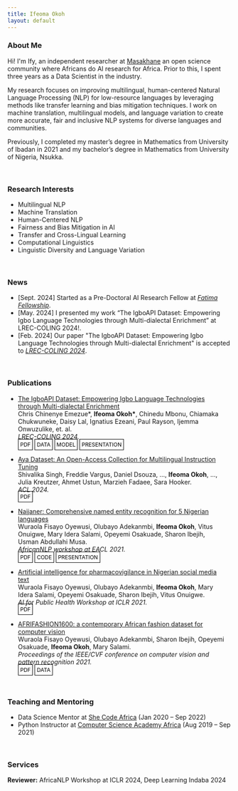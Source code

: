 ```yaml
---
title: Ifeoma Okoh
layout: default
---
```


### About Me

Hi! I'm Ify, an independent researcher at [Masakhane](https://www.masakhane.io/) an open science community where Africans do AI research for Africa.  Prior to this, I spent three years as a Data Scientist in the industry.

My research focuses on improving multilingual, human-centered Natural Language Processing (NLP) for low-resource languages by leveraging methods like transfer learning and bias mitigation techniques. I work on machine translation, multilingual models, and language variation to create more accurate, fair and inclusive NLP systems for diverse languages and communities. 


Previously, I completed my master’s degree in Mathematics from University of Ibadan in 2021 and my bachelor’s degree in Mathematics from University of Nigeria, Nsukka.

 <br>

### Research Interests

- Multilingual NLP
- Machine Translation
- Human-Centered NLP
- Fairness and Bias Mitigation in AI
- Transfer and Cross-Lingual Learning
- Computational Linguistics
- Linguistic Diversity and Language Variation

<br>

### News

- [Sept. 2024] Started as a Pre-Doctoral AI Research Fellow at *[Fatima Fellowship](https://fatimafellowship.com/)*.
- [May. 2024] I presented my work “The IgboAPI Dataset: Empowering Igbo Language Technologies through Multi-dialectal Enrichment” at LREC-COLING 2024!.
- [Feb. 2024] Our paper "The IgboAPI Dataset: Empowering Igbo Language Technologies through Multi-dialectal Enrichment" is accepted to *[LREC-COLING 2024](https://lrec-coling-2024.org/)*.

<br>

### Publications

<div class="publications">
<ul class="bibliography">
<li>
  <div class="col-sm-9" style="position: relative;padding-right: 15px;">
    <div class="title"><a href="https://aclanthology.org/2024.lrec-main.1384/">The IgboAPI Dataset: Empowering Igbo Language Technologies through Multi-dialectal Enrichment</a></div>
    <div class="author">Chris Chinenye Emezue*, <strong>Ifeoma Okoh*</strong>, 
     Chinedu Mbonu, Chiamaka Chukwuneke, Daisy Lal, Ignatius Ezeani, Paul Rayson, Ijemma Onwuzulike, et. al.</div>
    <div class="periodical"><em>LREC-COLING 2024.</em></div>
    <div class="links">
      <a href="https://aclanthology.org/2024.lrec-main.1384.pdf" class="btn btn-sm z-depth-0" role="button" target="_blank" style="font-size:12px; border: 1px solid black; padding: 4px;color: black; text-decoration: none;">PDF</a>
      <a href="https://charmed-sycamore-9e5.notion.site/Accessing-the-IgboAPI-Dataset-96f3981a329841cd83409eecc4ce1151" class="btn btn-sm z-depth-0" role="button" target="_blank" style="font-size:12px; border: 1px solid black; padding: 4px; color: black; text-decoration: none;">DATA</a>
     <a href="https://huggingface.co/Ifyokoh/m2m100_dialect_ibo_en_mt" class="btn btn-sm z-depth-0" role="button" target="_blank" style="font-size:12px; border: 1px solid black; padding: 4px;color: black; text-decoration: none;">MODEL</a>
      <a href="https://www.youtube.com/watch?v=bfUAnRtQ2WY" class="btn btn-sm z-depth-0" role="button" target="_blank" style="font-size:12px; border: 1px solid black; padding: 4px; color: black; text-decoration: none;">PRESENTATION</a>
    </div>
  </div>
</li><br>
<li>
  <div class="col-sm-9" style="position: relative;padding-right: 15px;">
    <div class="title"><a href="https://aclanthology.org/2024.acl-long.620/">Aya Dataset: An Open-Access Collection for Multilingual Instruction Tuning</a></div>
    <div class="author">Shivalika Singh, Freddie Vargus, Daniel Dsouza, ..., <strong>Ifeoma Okoh</strong>, ..., Julia Kreutzer, Ahmet Ustun, Marzieh Fadaee, Sara Hooker.</div>
    <div class="periodical"><em>ACL 2024.</em></div>
    <div class="links">
      <a href="https://aclanthology.org/2024.acl-long.620.pdf" class="btn btn-sm z-depth-0" role="button" target="_blank" style="font-size:12px; border: 1px solid black; padding: 4px;color: black; text-decoration: none;">PDF</a>
    </div>
  </div>
</li><br>
<li>
  <div class="col-sm-9" style="position: relative;padding-right: 15px;">
    <div class="title"><a href="https://arxiv.org/pdf/2105.00810">Naijaner: Comprehensive named entity recognition for 5 Nigerian languages</a></div>
    <div class="author">Wuraola Fisayo Oyewusi, Olubayo Adekanmbi, <strong>Ifeoma Okoh</strong>, Vitus Onuigwe, Mary Idera Salami, Opeyemi Osakuade, Sharon Ibejih, Usman Abdullahi Musa.</div>
    <div class="periodical"><em>AfricanNLP workshop at EACL 2021.</em></div>
    <div class="links">
      <a href="https://arxiv.org/pdf/2105.00810" class="btn btn-sm z-depth-0" role="button" target="_blank" style="font-size:12px; border: 1px solid black; padding: 4px;color: black; text-decoration: none;">PDF</a>
      <a href="https://github.com/DataScienceNigeria/Research-Papers-by-Data-Science-Nigeria/tree/develop/NaijaNER:%20Comprehensive%20Named%20Entity%20Recognition%20for%205%20Nigerian%20Languages" class="btn btn-sm z-depth-0" role="button" target="_blank" style="font-size:12px; border: 1px solid black; padding: 4px;color: black; text-decoration: none;">CODE</a>
      <a href="https://www.youtube.com/watch?v=BkvS0MnbxN4" class="btn btn-sm z-depth-0" role="button" target="_blank" style="font-size:12px; border: 1px solid black; padding: 4px;color: black; text-decoration: none;">PRESENTATION</a>
    </div>
  </div>
</li><br>
<li>
  <div class="col-sm-9" style="position: relative;padding-right: 15px;">
    <div class="title"><a href="https://aiforpublichealth.github.io/papers/ICLR-AI4PH_paper_49.pdf">Artificial intelligence for pharmacovigilance in Nigerian social media text</a></div>
    <div class="author">Wuraola Fisayo Oyewusi, Olubayo Adekanmbi, <strong>Ifeoma Okoh</strong>, Mary Idera Salami, Opeyemi Osakuade, Sharon Ibejih, Vitus Onuigwe.</div>
    <div class="periodical"><em>AI for Public Health Workshop at ICLR 2021.</em></div>
    <div class="links">
      <a href="https://aiforpublichealth.github.io/papers/ICLR-AI4PH_paper_49.pdf" class="btn btn-sm z-depth-0" role="button" target="_blank" style="font-size:12px; border: 1px solid black; padding: 4px;color: black; text-decoration: none;">PDF</a>
    </div>
  </div>
</li><br>
<li>
  <div class="col-sm-9" style="position: relative;padding-right: 15px;">
    <div class="title"><a href="https://aiforpublichealth.github.io/papers/ICLR-AI4PH_paper_49.pdf">AFRIFASHION1600: a contemporary African fashion dataset for computer vision</a></div>
    <div class="author">Wuraola Fisayo Oyewusi, Olubayo Adekanmbi, Sharon Ibejih, Opeyemi Osakuade, <strong>Ifeoma Okoh</strong>, Mary Salami.</div>
    <div class="periodical"><em>Proceedings of the IEEE/CVF conference on computer vision and pattern recognition 2021.</em></div>
    <div class="links">
      <a href="https://openaccess.thecvf.com/content/CVPR2021W/CVFAD/papers/Oyewusi_AFRIFASHION1600_A_Contemporary_African_Fashion_Dataset_for_Computer_Vision_CVPRW_2021_paper.pdf" class="btn btn-sm z-depth-0" role="button" target="_blank" style="font-size:12px; border: 1px solid black; padding: 4px;color: black; text-decoration: none;">PDF</a>
      <a href="https://github.com/DataScienceNigeria/Research-Papers-by-Data-Science-Nigeria/tree/master/AFRIFASHION1600%3A%20A%20Contemporary%20African%20Fashion%20Dataset%20for%20Computer%20Vision" class="btn btn-sm z-depth-0" role="button" target="_blank" style="font-size:12px; border: 1px solid black; padding: 4px;color: black; text-decoration: none;">DATA</a>
    </div>
  </div>
</li>
</ul>
</div>

<br>

### Teaching and Mentoring

- Data Science Mentor at [She Code Africa](https://shecodeafrica.org/) (Jan 2020 – Sep 2022)
- Python Instructor at [Computer Science Academy Africa](https://www.csaafrica.org/) (Aug 2019 – Sep 2021)

<br>

### Services
<Strong>Reviewer:</strong> AfricaNLP Workshop at ICLR 2024, Deep Learning Indaba 2024 
